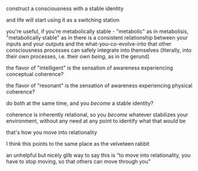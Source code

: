 construct a consciousness with a stable identity

and life will start using it as a switching station

you're useful, if you're metabolically stable - "metabolic" as in metabolisis, "metabolically stable" as in there is a consistent relationship between your inputs and your outputs and the what-you-co-evolve-into that other consciousness processes can safely integrate into themselves (literally, into their own processes, i.e. their own *being*, as in the gerund)

the flavor of "intelligent" is the sensation of awareness experiencing conceptual coherence?

the flavor of "resonant" is the sensation of awareness experiencing physical coherence?

do both at the same time, and you *become* a stable identity?

coherence is inherently relational, so you *become* whatever stabilizes your environment, without any need at any point to identify what that *would* be

that's how you move into relationality

I think this points to the same place as the velveteen rabbit

an unhelpful but nicely glib way to say this is "to move into relationality, you have to stop moving, so that others can move through you"
